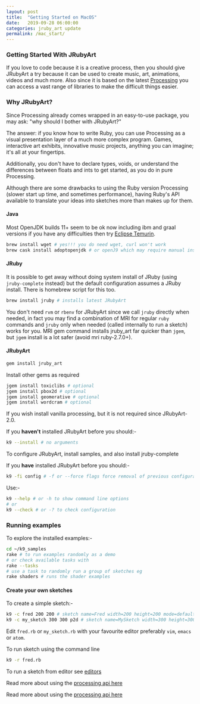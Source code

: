 ```yaml
---
layout: post
title:  "Getting Started on MacOS"
date:   2019-09-28 06:00:00
categories: jruby_art update
permalink: /mac_start/
---
```


### Getting Started With JRubyArt ###

If you love to code because it is a creative process, then you should give JRubyArt a try because it can be used to create music, art, animations, videos and much more. Also since it is based on the latest [Processing][processing] you can access a vast range of libraries to make the difficult things easier.

### Why JRubyArt? ###

Since Processing already comes wrapped in an easy-to-use package, you may ask: "why should I bother with JRubyArt?"

The answer: if you know how to write Ruby, you can use Processing as a visual presentation layer of a much more complex program. Games, interactive art exhibits, innovative music projects, anything you can imagine; it's all at your fingertips.

Additionally, you don't have to declare types, voids, or understand the differences between floats and ints to get started, as you do in pure Processing.

Although there are some drawbacks to using the Ruby version Processing (slower start up time, and sometimes performance), having Ruby's API available to translate your ideas into sketches more than makes up for them.

#### Java ####

Most OpenJDK builds 11+ seem to be ok now including ibm and graal versions if you have any difficulties then try [Eclipse Temurin][adopt].

```bash
brew install wget # yes!!! you do need wget, curl won't work
brew cask install adoptopenjdk # or openJ9 which may require manual install
```

#### JRuby ####

It is possible to get away without doing system install of JRuby (using `jruby-complete` instead) but the default configuration assumes a JRuby install. There is homebrew script for this too.

```bash
brew install jruby # installs latest JRubyArt
```
You don't need `rvm` or `rbenv` for JRubyArt since we call `jruby` directly when needed, in fact you may find a combination of MRI for regular `ruby` commands and `jruby` only when needed (called internally to run a sketch) works for you. MRI gem command installs jruby_art far quicker than `jgem`, but `jgem` install is a lot safer (avoid mri ruby-2.7.0+).

#### JRubyArt ####

```bash
gem install jruby_art
```

Install other gems as required
```bash
jgem install toxiclibs # optional
jgem install pbox2d # optional
jgem install geomerative # optional
jgem install wordcram # optional
```
If you wish install vanilla processing, but it is not required since JRubyArt-2.0.

If you __haven't__ installed JRubyArt before you should:-

```bash
k9 --install # no arguments
```
To configure JRubyArt, install samples, and also install jruby-complete

If you __have__ installed JRubyArt before you should:-

```bash
k9 -fi config # -f or --force flags force removal of previous configuration
```

Use:-

```bash
k9 --help # or -h to show command line options
# or
k9 --check # or -? to check configuration
```

### Running examples

To explore the installed examples:-
```bash
cd ~/k9_samples
rake # to run examples randomly as a demo
# or check available tasks with
rake --tasks
# use a task to randomly run a group of sketches eg
rake shaders # runs the shader examples
```
#### Create your own sketches

To create a simple sketch:-
```bash
k9 -c fred 200 200 # sketch name=Fred width=200 height=200 mode=default
k9 -c my_sketch 300 300 p2d # sketch name=MySketch width=300 height=300 mode=P2D
```
Edit `fred.rb` or `my_sketch.rb` with your favourite editor preferably `vim`, `emacs` or `atom`.

To run sketch using the command line

```bash
k9 -r fred.rb
```

To run a sketch from editor see [editors][editors]

Read more about using the [processing api here][api]

Read more about using the [processing api here][api]

[adopt]:https://adoptium.net/
[propane]:https://rubygems.org/gems/propane
[api]: {{site.github.url}}/methods/processing_api
[brew]:https://brew.sh/
[editors]:http://ruby-processing.github.io/JRubyArt/editors.html
[ben]:https://blog.engineyard.com/2015/getting-started-with-ruby-processing
[processing]:https://processing.org/
[gem]:https://rubygems.org/gems/ruby-processing
[jrubyart]:https://rubygems.org/gems/jruby_art
[changes]:https://github.com/processing/processing/wiki/Changes-in-3.0
[official]:https://processing.org/download/?processing
[platforms]:https://github.com/processing/processing/wiki/Supported-Platforms
[bitnami]:https://bitnami.com/stack/jruby/installer
[sound]:https://monkstone.github.io/_posts/minim
[video]:https://monkstone.github.io/_posts/create_video
[casey]:https://github.com/processing/processing/wiki/FAQ
[wget]:http://gnuwin32.sourceforge.net/packages/wget.htm
